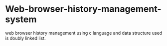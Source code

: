 # Web-browser-history-management-system
web browser history management using c language and data structure used is doubly linked list.
